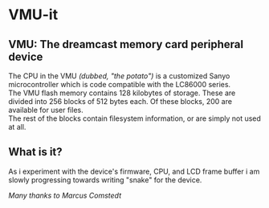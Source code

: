 VMU-it
======

VMU: The dreamcast memory card peripheral device  
------------------------------------------------

The CPU in the VMU _(dubbed, "the potato")_ is a customized Sanyo microcontroller which is code compatible with the LC86000 series.  
The VMU flash memory contains 128 kilobytes of storage. These are divided into 256 blocks of 512 bytes each. Of these blocks, 200 are available for user files.  
The rest of the blocks contain filesystem information, or are simply not used at all.  

  
  
What is it?
-----------
  
As i experiment with the device's firmware, CPU, and LCD frame buffer i am slowly progressing towards writing "snake" for the device.  

  
  
  
  
  
  
  

_Many thanks to Marcus Comstedt_
